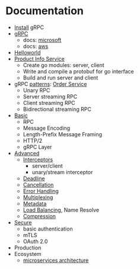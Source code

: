 # Documentation

- [Install](install.md) gRPC
- [gRPC](grpc.md)
  - docs: [microsoft](docs.microsoft.md)
  - docs: [aws](docs.aws.md)
- [Helloworld](../src/helloworld/README.md)
- [Product Info Service](../src/productinfo/README.md)
  - Create go modules: server, client
  - Write and compile a protobuf for go interface
  - Build and run server and client
- gRPC [patterns](patterns.md): [Order Service](../src/orderservice/README.md)
  - Unary RPC
  - Server streaming RPC
  - Client streaming RPC
  - Bidirectional streaming RPC
- [Basic](basic.md)
  - RPC
  - Message Encoding
  - Length-Prefix Message Framing
  - HTTP/2
  - gRPC Layer
- [Advanced](advanced.md)
  - [Interceptors](advanced.md#interceptors)
    - server/client 
    - unary/stream interceptor
  - [Deadline](advanced.md#deadline)
  - [Cancellation](advanced.md#cancellation)
  - [Error Handling](advanced.md#error-handling)
  - [Multiplexing](advanced.md#multiplexing)
  - [Metadata](advanced.md#metadata)
  - [Load Balancing](advanced.md#load-balancing), Name Resolve
  - [Compression](advanced.md#compression)
- [Secure](secure.md)
  - basic authentication
  - mTLS
  - OAuth 2.0
- Production
- Ecosystem
  - [microservices architecture](microservices.md)
